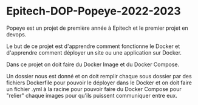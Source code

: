 # Epitech-DOP-Popeye-2022-2023

Popeye est un projet de première année à Epitech et le premier projet en devops.

Le but de ce projet est d'apprendre comment fonctionne le Docker et d'apprendre comment déployer un site ou une application sur Docker.

Dans ce projet on doit faire du Docker Image et du Docker Compose.

Un dossier nous est donné et on doit remplir chaque sous dossier par des fichiers Dockerfile pour pouvoir le déployer dans le Docker et on doit faire un fichier .yml à la racine pour pouvoir faire du Docker Compose pour "relier" chaque images pour qu'ils puissent communiquer entre eux.
